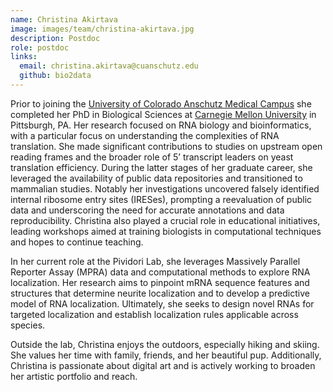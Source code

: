 ```yaml
---
name: Christina Akirtava
image: images/team/christina-akirtava.jpg
description: Postdoc
role: postdoc
links:
  email: christina.akirtava@cuanschutz.edu
  github: bio2data
---
```


Prior to joining the [University of Colorado Anschutz Medical Campus](https://www.cuanschutz.edu/) she completed her PhD in Biological Sciences at [Carnegie Mellon University](https://www.cmu.edu/bio/index.html) in Pittsburgh, PA. Her research focused on RNA biology and bioinformatics, with a particular focus on understanding the complexities of RNA translation. She made significant contributions to studies on upstream open reading frames and the broader role of 5’ transcript leaders on yeast translation efficiency. During the latter stages of her graduate career, she leveraged the availability of public data repositories and transitioned to mammalian studies. Notably her investigations uncovered falsely identified internal ribosome entry sites (IRESes), prompting a reevaluation of public data and underscoring the need for accurate annotations and data reproducibility. Christina also played a crucial role in educational initiatives, leading workshops aimed at training biologists in computational techniques and hopes to continue teaching. 

In her current role at the Pividori Lab, she leverages Massively Parallel Reporter Assay (MPRA) data and computational methods to explore RNA localization. Her research aims to pinpoint mRNA sequence features and structures that determine neurite localization and to develop a predictive model of RNA localization. Ultimately, she seeks to design novel RNAs for targeted localization and establish localization rules applicable across species.

Outside the lab, Christina enjoys the outdoors, especially hiking and skiing. She values her time with family, friends, and her beautiful pup. Additionally, Christina is passionate about digital art and is actively working to broaden her artistic portfolio and reach.




